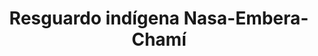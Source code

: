 ---
title: Resguardo indígena Nasa-Embera-Chamí
nombre_comunidad: Resguardo indígena Nasa-Embera-Chamí
municipio: Buenaventura
departamento: Valle del Cauca
descripcion: "Constuído en el año 2000, el resguardo está conformado por indigenas de los pueblos Nasa y Embera cada uno cuenta con un sistema de gobierno propio; Cabildo mayor en la comunidad Nasa y Consejería en la comunidad Embera Chamí Aizama. Reconocidos por la Unidad de Víctimas como Sujeto de Reparación Colectiva, la ruta de reparación colectiva está pendiente por iniciar.  Hacen parte de la  Asociación de Cabildos Indígenas del Valle del\_ Cauca Región Pacífico - ACIVA y de la Organización Regional Indígena del Valle del Cauca -\_ORIVAC."
num_personas: 579
num_familias: 175
min_distancia_casco_urbano: 60
km_distancia_casco_urbano: 48
vias_acceso: Muy buenas condiciones, doble calzada
infraestructura_comunitaria:
  - Institución Educativa Nachasin
  - ' Cancha de fútbol'
  - ' Caseta comunal Comunidad Nasa'
  - |-

    Caseta comunal comunidad Embera Chamí
notas_infraestructura_comunitaria: null
liderazgo_comunidad:
  - >-
    Los escenarios de toma de decisiones en el marco del gobierno propio están a
    cargo de los jóvenes del resguardo. Las autoridades que conforman el cabildo
    y la consejería de cada comunidad son: Mayor - secretario - Financiero -
    Cacique y Guardia. Cuentan además con coordinadores para cada ámbito del
    plan de vida: Salud - Cultura - Comunicaciones - Deportes y juventud.
inclusion_diversidad_genero: "Cabildo del Resguardo Indígena Nasa Gobierno Propio Embera Chamí Consejería 6 autoridades- Guardia indígena (5 años – Guardia de presentación) Formación en Primeros Auxilios- Movimiento Juvenil  80% de la población es joven – Grupo ambiental.\nArticulación con Proceso político\_ en Cauca: Toribio, Caloto, Corinto y Santander de Quilichao. Valle del Cauca: Trujillo, Vijes y Cañón de Garrapatas."
comentarios_conectividad: |-
  Señal regular en algunas zonas con operador (wom, movistar)
  señal activa con (claro y Tigo)
  la institución educativa cuenta con conexión de internet con operador"
punto_SOLE: null
comentarios_punto_SOLE: []
ppales_actividades_economicas_vocacion_productiva:
  - Economías propias - soberanía alimentaria y trueque
  - ' Prácticas Agrícolas (huerta -plátano - hortalizas - frutales)'
  - 'Turismo Comunitario: Balneario La Delfina (Nasa Kiwe)'
  - Tejidos en Lana - chaquiras y mostacilla
  - ' Senderos Ecológicos'
  - ' Cultivos de Caña'
comentarios_ppales_actividades_economicas_vocacion_productiva: null
comunidad_sostenible_uso_suelo: null
org_con_proyeccion: []
servicios_publicos_comunidades_focalizadas:
  - >-
    Acueductos Comunitarios: Toma de Agua Ubicada en zona de Reserva Forestal –
    Protegido por la Guardia Indígena
  - ' Baterías Sanitarias'
  - ' Energía Eléctrica - EPSA CELSIA'
comunidades_focalizadas_educacion_infraestructura_educativa:
  - >-
    Institución  Educativa Agropecuaria: Nasachin – Intercultural - PEC: 480
    estudiantes Pueblos Indígenas: Nasa - inga - Embera - Eperara Siapidara y
    Wounam
  - ' -Afrocolombianos y población Campesina.'
comunidades_focalizadas_practicas_organizativas: []
conectividad_minima: Regular
iniciativas_priorizadas: []
org_focalizada: []
riesgo: null
otros_programas_USAID: []
alianzas_colaboradores: []
posibilidad_iniciativas_conjuntas_aliados_2: []
actividades_ocio:
  - 'Cultura Nasa: Sek Buy - Saakhelu - Chapux - refrescamiento de bastones'
  - ' Embera Chamí: Eadora - Celebración Comunitaria de la Menarca - Banecuá – Ritual de ofrenda madre tierra  Paruká – Ritual de presentación de las niñas y niños para conformar familias.'
medios_comunicacion_narrativas_locales: []
num_visitas_realizadas: null
num_diagnosticos_rurales_participativos_realizados: null
infraestructura_salud_atencion_psicosocial: []
notas_infraestructura_salud_atencion_psicosocial: >-
  A través del programa, el HOSPITAL DISTRITAL LUIS ABLANQUE DE LA PLATA en el
  Distrito de Buenaventura, habilitó el servicio de psicología, fonoaudiología y
  fisioterapia.
num_visitas_predio: null
grafica_ubicacion_geografica: /charts/municipios/buenaventura/ubicacion_geografica.html
url: /reportes/resguardo-indigena-nasa-embera-chami
imagen_iniciativas_productivas: null
imagen_medios_comunicacion: null
layout: comunidad
download_file: /reportes/resguardo-indigena-nasa-embera-chami.pdf

---